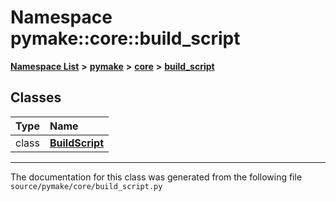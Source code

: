 
# Namespace pymake::core::build\_script



[**Namespace List**](namespaces.md) **>** [**pymake**](namespacepymake.md) **>** [**core**](namespacepymake_1_1core.md) **>** [**build\_script**](namespacepymake_1_1core_1_1build__script.md)















## Classes

| Type | Name |
| ---: | :--- |
| class | [**BuildScript**](classpymake_1_1core_1_1build__script_1_1BuildScript.md) <br> |














------------------------------
The documentation for this class was generated from the following file `source/pymake/core/build_script.py`